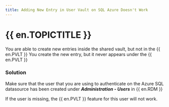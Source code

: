 ```yaml
---
title: Adding New Entry in User Vault on SQL Azure Doesn't Work
---
```

# {{ en.TOPICTITLE }}
You are able to create new entries inside the shared vault, but not in the {{ en.PVLT }} You create the new entry, but it never appears under the {{ en.PVLT }}
### Solution
Make sure that the user that you are using to authenticate on the Azure SQL datasource has been created under ***Administration - Users*** in {{ en.RDM }}  

If the user is missing, the {{ en.PVLT }} feature for this user will not work.
